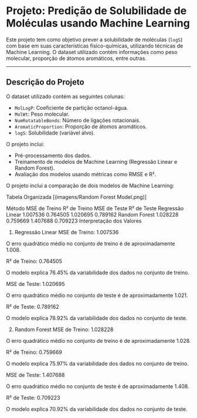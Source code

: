 # Projeto: Predição de Solubilidade de Moléculas usando Machine Learning

Este projeto tem como objetivo prever a solubilidade de moléculas (`logS`) com base em suas características físico-químicas, utilizando técnicas de Machine Learning. O dataset utilizado contém informações como peso molecular, proporção de átomos aromáticos, entre outras.

---

## Descrição do Projeto

O dataset utilizado contém as seguintes colunas:
- `MolLogP`: Coeficiente de partição octanol-água.
- `MolWt`: Peso molecular.
- `NumRotatableBonds`: Número de ligações rotacionais.
- `AromaticProportion`: Proporção de átomos aromáticos.
- `logS`: Solubilidade (variável alvo).

O projeto inclui:
- Pré-processamento dos dados.
- Treinamento de modelos de Machine Learning (Regressão Linear e Random Forest).
- Avaliação dos modelos usando métricas como RMSE e R².

O projeto inclui a comparação de dois modelos de Machine Learning:

Tabela Organizada
[(imagens/Random Forest Model.png)]


Método	MSE de Treino	R² de Treino	MSE de Teste	R² de Teste
Regressão Linear	1.007536	0.764505	1.020695	0.789162
Random Forest	1.028228	0.759669	1.407688	0.709223
Interpretação dos Valores
1. Regressão Linear
MSE de Treino: 1.007536

O erro quadrático médio no conjunto de treino é de aproximadamente 1.008.

R² de Treino: 0.764505

O modelo explica 76.45% da variabilidade dos dados no conjunto de treino.

MSE de Teste: 1.020695

O erro quadrático médio no conjunto de teste é de aproximadamente 1.021.

R² de Teste: 0.789162

O modelo explica 78.92% da variabilidade dos dados no conjunto de teste.

2. Random Forest
MSE de Treino: 1.028228

O erro quadrático médio no conjunto de treino é de aproximadamente 1.028.

R² de Treino: 0.759669

O modelo explica 75.97% da variabilidade dos dados no conjunto de treino.

MSE de Teste: 1.407688

O erro quadrático médio no conjunto de teste é de aproximadamente 1.408.

R² de Teste: 0.709223

O modelo explica 70.92% da variabilidade dos dados no conjunto de teste.
